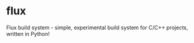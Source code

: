 # flux
Flux build system - simple, experimental build system for C/C++ projects, written in Python!
